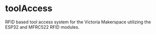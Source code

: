# toolAccess
RFID based tool access system for the Victoria Makerspace utilizing the ESP32 and MFRC522 RFID modules.
